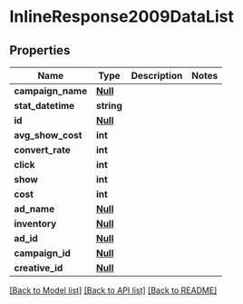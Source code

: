 # InlineResponse2009DataList

## Properties
Name | Type | Description | Notes
------------ | ------------- | ------------- | -------------
**campaign_name** | [**Null**](Null.md) |  | 
**stat_datetime** | **string** |  | 
**id** | [**Null**](Null.md) |  | 
**avg_show_cost** | **int** |  | 
**convert_rate** | **int** |  | 
**click** | **int** |  | 
**show** | **int** |  | 
**cost** | **int** |  | 
**ad_name** | [**Null**](Null.md) |  | 
**inventory** | [**Null**](Null.md) |  | 
**ad_id** | [**Null**](Null.md) |  | 
**campaign_id** | [**Null**](Null.md) |  | 
**creative_id** | [**Null**](Null.md) |  | 

[[Back to Model list]](../README.md#documentation-for-models) [[Back to API list]](../README.md#documentation-for-api-endpoints) [[Back to README]](../README.md)



